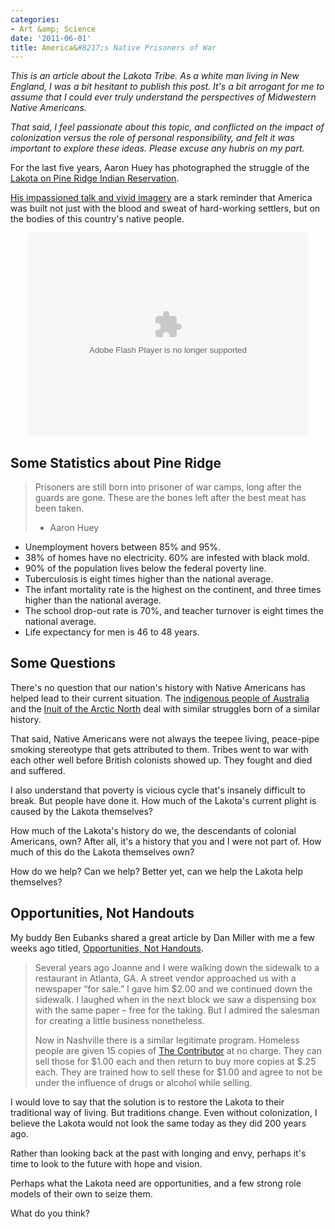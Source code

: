 ```yaml
---
categories:
- Art &amp; Science
date: '2011-06-01'
title: America&#8217;s Native Prisoners of War
---
```


<em>This is an article about the Lakota Tribe. As a white man living in New England, I was a bit hesitant to publish this post. It's a bit arrogant for me to assume that I could ever truly understand the perspectives of Midwestern Native Americans.</em>

<em>That said, I feel passionate about this topic, and conflicted on the impact of colonization versus the role of personal responsibility, and felt it was important to explore these ideas. Please excuse any hubris on my part.</em>

For the last five years, Aaron Huey has photographed the struggle of the <a href="http://en.wikipedia.org/wiki/Pine_Ridge_Indian_Reservation">Lakota on Pine Ridge Indian Reservation</a>.

<a href="http://www.ted.com/talks/aaron_huey.html">His impassioned talk and vivid imagery</a> are a stark reminder that America was built not just with the blood and sweat of hard-working settlers, but on the bodies of this country's native people.
<!--more-->
<p align="center"><object width="446" height="326"><param name="movie" value="http://video.ted.com/assets/player/swf/EmbedPlayer.swf"></param><param name="allowFullScreen" value="true" /><param name="allowScriptAccess" value="always"/><param name="wmode" value="transparent"></param><param name="bgColor" value="#ffffff"></param> <param name="flashvars" value="vu=http://video.ted.com/talks/dynamic/AaronHuey_2010X-medium.flv&su=http://images.ted.com/images/ted/tedindex/embed-posters/AaronHuey-2010X.embed_thumbnail.jpg&vw=432&vh=240&ap=0&ti=1004&lang=&introDuration=15330&adDuration=4000&postAdDuration=830&adKeys=talk=aaron_huey;year=2010;theme=a_taste_of_tedx;theme=master_storytellers;theme=media_that_matters;theme=bold_predictions_stern_warnings;theme=to_boldly_go;theme=war_and_peace;theme=rethinking_poverty;theme=art_unusual;event=TEDxDU+2010;tag=Culture;tag=history;tag=photography;tag=poverty;&preAdTag=tconf.ted/embed;tile=1;sz=512x288;" /><embed src="http://video.ted.com/assets/player/swf/EmbedPlayer.swf" pluginspace="http://www.macromedia.com/go/getflashplayer" type="application/x-shockwave-flash" wmode="transparent" bgColor="#ffffff" width="446" height="326" allowFullScreen="true" allowScriptAccess="always" flashvars="vu=http://video.ted.com/talks/dynamic/AaronHuey_2010X-medium.flv&su=http://images.ted.com/images/ted/tedindex/embed-posters/AaronHuey-2010X.embed_thumbnail.jpg&vw=432&vh=240&ap=0&ti=1004&lang=&introDuration=15330&adDuration=4000&postAdDuration=830&adKeys=talk=aaron_huey;year=2010;theme=a_taste_of_tedx;theme=master_storytellers;theme=media_that_matters;theme=bold_predictions_stern_warnings;theme=to_boldly_go;theme=war_and_peace;theme=rethinking_poverty;theme=art_unusual;event=TEDxDU+2010;tag=Culture;tag=history;tag=photography;tag=poverty;"></embed></object></p>

<h2>Some Statistics about Pine Ridge</h2>

<blockquote>Prisoners are still born into prisoner of war camps, long after the guards are gone. These are the bones left after the best meat has been taken.

- Aaron Huey</blockquote>

<ul>
<li>Unemployment hovers between 85% and 95%.</li>
<li>38% of homes have no electricity. 60% are infested with black mold.</li>
<li>90% of the population lives below the federal poverty line.</li>
<li>Tuberculosis is eight times higher than the national average.</li>
<li>The infant mortality rate is the highest on the continent, and three times higher than the national average.</li>
<li>The school drop-out rate is 70%, and teacher turnover is eight times the national average.</li>
<li>Life expectancy for men is 46 to 48 years.</li>
</ul>

<h2>Some Questions</h2>

There's no question that our nation's history with Native Americans has helped lead to their current situation. The <a href="http://en.wikipedia.org/wiki/Indigenous_Australians">indigenous people of Australia</a> and the <a href="http://en.wikipedia.org/wiki/Inuit">Inuit of the Arctic North</a> deal with similar struggles born of a similar history.

That said, Native Americans were not always the teepee living, peace-pipe smoking stereotype that gets attributed to them. Tribes went to war with each other well before British colonists showed up. They fought and died and suffered.

I also understand that poverty is vicious cycle that's insanely difficult to break. But people have done it. How much of the Lakota's current plight is caused by the Lakota themselves?

How much of the Lakota's history do we, the descendants of colonial Americans, own? After all, it's a history that you and I were not part of. How much of this do the Lakota themselves own?

How do we help? Can we help? Better yet, can we help the Lakota help themselves?

<h2>Opportunities, Not Handouts</h2>

My buddy Ben Eubanks shared a great article by Dan Miller with me a few weeks ago titled, <a href="http://www.48days.com/2011/05/05/opportunities-not-handouts/">Opportunities, Not Handouts</a>.

<blockquote>Several years ago Joanne and I were walking down the sidewalk to a restaurant in Atlanta, GA. A street vendor approached us with a newspaper “for sale.” I gave him $2.00 and we continued down the sidewalk.  I laughed when in the next block we saw a dispensing box with the same paper – free for the taking. But I admired the salesman for creating a little business nonetheless.

Now in Nashville there is a similar legitimate program. Homeless people are given 15 copies of <a href="http://thecontributor.org/main/">The Contributor</a> at no charge. They can sell those for $1.00 each and then return to buy more copies at $.25 each. They are trained how to sell these for $1.00 and agree to not be under the influence of drugs or alcohol while selling.</blockquote>

I would love to say that the solution is to restore the Lakota to their traditional way of living. But traditions change. Even without colonization, I believe the Lakota would not look the same today as they did 200 years ago.

Rather than looking back at the past with longing and envy, perhaps it's time to look to the future with hope and vision.

Perhaps what the Lakota need are opportunities, and a few strong role models of their own to seize them.

What do you think?